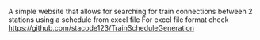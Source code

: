A simple website that allows for searching for train connections between 2 stations using a schedule from excel file
For excel file format check 
https://github.com/stacode123/TrainScheduleGeneration
